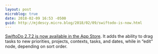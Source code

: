 ```yaml
---
layout: post
microblog: true
date: 2018-02-09 16:53 -0500
guid: http://mjdescy.micro.blog/2018/02/09/swiftodo-is-now.html
---
```

[SwiftoDo 2.7.2 is now available in the App Store](https://itunes.apple.com/us/app/swiftodo-task-list-for-todo.txt/id1073798440?ls=1&mt=8). It adds the ability to drag tasks to new priorities, projects, contexts, tasks, and dates, while in “edit” node, depending on sort order.
